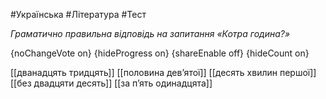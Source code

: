 #Українська #Література #Тест

*Граматично правильна відповідь на запитання «Котра година?»*

{noChangeVote on}
{hideProgress on}
{shareEnable off}
{hideCount on}

[[дванадцять тридцять]]
[[половина дев’ятої]]
[[десять хвилин першої]]
[[без двадцяти десять]]
[[за п’ять одинадцята]]
